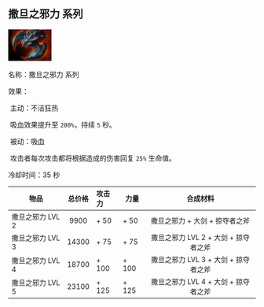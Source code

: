 ## 撒旦之邪力 系列

![](src/icon/Satanic_icon.png)

名称：撒旦之邪力 系列

效果：

​	主动：不洁狂热

​	吸血效果提升至 `200%`，持续 `5` 秒。

​	被动：吸血

​	攻击者每次攻击都将根据造成的伤害回复 `25%` 生命值。	

冷却时间：35 秒

| 物品             | 总价格 | 攻击力 | 力量  |               合成材料               |
| ---------------- | :----: | :----- | ----- | :----------------------------------: |
| 撒旦之邪力 LVL 2 |  9900  | + 50   | + 50  |    撒旦之邪力 + 大剑 + 掠夺者之斧    |
| 撒旦之邪力 LVL 3 | 14300  | + 75   | + 75  | 撒旦之邪力 LVL 2 + 大剑 + 掠夺者之斧 |
| 撒旦之邪力 LVL 4 | 18700  | + 100  | + 100 | 撒旦之邪力 LVL 3 + 大剑 + 掠夺者之斧 |
| 撒旦之邪力 LVL 5 | 23100  | + 125  | + 125 | 撒旦之邪力 LVL 4 + 大剑 + 掠夺者之斧 |











